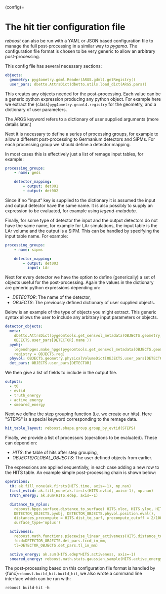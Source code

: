 (config)=

# The hit tier configuration file

_reboost_ can also be run with a YAML or JSON based configuration file to manage
the full post-processing in a similar way to _pygama_. The configuration file
format is chosen to be very generic to allow an arbitrary post-processing.

This config file has several necessary sections:

```yaml
objects:
  geometry: pyg4ometry.gdml.Reader(ARGS.gdml).getRegistry()
  user_pars: dbetto.AttrsDict(dbetto.utils.load_dict(ARGS.pars))
```

This creates any objects needed for the post-processing. Each value can be a
generic python expression producing any python object. For example here we
extract the {class}`pyg4ometry.geant4.registry` for the geometry, and a
dictionary of user parameters.

The ARGS keyword refers to a dictionary of user supplied arguments (more details
later.)

Next it is necessary to define a series of processing groups, for example to
allow a different post-processing to Germanium detectors and SiPMs. For each
processing group we should define a detector mapping.

In most cases this is effectively just a list of remage input tables, for
example:

```yaml
processing_groups:
    - name: geds

    detector_mapping:
        - output: det001
        - output: det002
```

Since if no "input" key is supplied to the dictionary it is assumed the input
and output detector have the same name. It is also possibly to supply an
expression to be evaluated, for example using _legend-metadata_.

Finally, for some type of detector the input and the output detectors do not
have the same name, for example for LAr simulations, the input table is the LAr
volume and the output is a SiPM. This can be handled by specifying the input
table name. For example:

```yaml
processing_groups:
    - name: sipms

    detector_mapping:
        - output: det003
          input: LAr
```

Next for every detector we have the option to define (generically) a set of
objects useful for the post-processing. Again the values in the dictionary are
generic python expressions depending on:

- _DETECTOR_: The name of the detector,
- _OBJECTS_: The previously defined dictionary of user supplied objects.

Below is an example of the type of objects you might extract. This generic
syntax allows the user to include any arbitrary input parameters or objects.

```yaml
detector_objects:
  meta:
    dbetto.AttrsDict(pygeomtools.get_sensvol_metadata(OBJECTS.geometry,
    OBJECTS.user_pars[DETECTOR].name ))
  pyobj:
    legendhpges.make_hpge(pygeomtools.get_sensvol_metadata(OBJECTS.geometry,OBJECTS.user_pars[DETECTOR].name),
    registry = OBJECTS.reg)
  phyvol: OBJECTS.geometry.physicalVolumeDict[OBJECTS.user_pars[DETECTOR].name]
  det_pars: OBJECTS.user_pars[DETECTOR]
```

We then give a list of fields to include in the output file.

```yaml
outputs:
  - t0
  - evtid
  - truth_energy
  - active_energy
  - smeared_energy
```

Next we define the step grouping function (i.e. we create our hits). Here
"STEPS" is a special keyword corresponding to the remage data.

```yaml
hit_table_layout: reboost.shape.group.group_by_evtid(STEPS)
```

Finally, we provide a list of processors (operations to be evaluated). These can
depend on:

- _HITS_: the table of hits after step grouping,
- _OBJECTS/GLOBAL_OBJECTS_: The user defined objects from earlier.

The expressions are applied sequentially, in each case adding a new row to the
HITS table. An example simple post-processing chain is shown below:

```yaml
operations:
  t0: ak.fill_none(ak.firsts(HITS.time, axis=-1), np.nan)
  first_evtid: ak.fill_none(ak.firsts(HITS.evtid, axis=-1), np.nan)
  truth_energy: ak.sum(HITS.edep, axis=-1)

  distance_to_nplus:
    reboost.hpge.surface.distance_to_surface( HITS.xloc, HITS.yloc, HITS.zloc,
    DETECTOR_OBJECTS.pyobj, DETECTOR_OBJECTS.phyvol.position.eval(),
    distances_precompute = HITS.dist_to_surf, precompute_cutoff = 2/1000,
    surface_type='nplus')

  activeness:
    reboost.math.functions.piecewise_linear_activeness(HITS.distance_to_nplus,
    fccd=DETECTOR_OBJECTS.det_pars.fccd_in_mm,
    tl=DETECTOR_OBJECTS.det_pars.tl_in_mm)

  active_energy: ak.sum(HITS.edep*HITS.activeness, axis=-1)
  smeared_energy: reboost.math.stats.gaussian_sample(HITS.active_energy,DETECTOR_OBJECTS.det_pars.reso_in_sigma)
```

The post-processing based on this configuration file format is handled by
{func}`reboost.build_hit.build_hit`, we also wrote a command line interface
which can be run with:

```console
reboost build-hit -h
```
